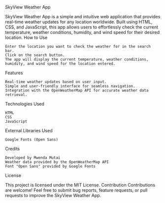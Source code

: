 SkyView Weather App

SkyView Weather App is a simple and intuitive web application that provides real-time weather updates for any location worldwide. Built using HTML, CSS, and JavaScript, this app allows users to effortlessly check the current temperature, weather conditions, humidity, and wind speed for their desired location.
How to Use

    Enter the location you want to check the weather for in the search bar.
    Click on the search button.
    The app will display the current temperature, weather conditions, humidity, and wind speed for the location entered.

Features

    Real-time weather updates based on user input.
    Simple and user-friendly interface for seamless navigation.
    Integration with the OpenWeatherMap API for accurate weather data retrieval.

Technologies Used

    HTML
    CSS
    JavaScript

External Libraries Used

    Google Fonts (Open Sans)

Credits

    Developed by Mwenda Mutai
    Weather data provided by the OpenWeatherMap API
    Font "Open Sans" provided by Google Fonts

License

This project is licensed under the MIT License.
Contribution
Contributions are welcome! Feel free to submit bug reports, feature requests, or pull requests to improve the SkyView Weather App.